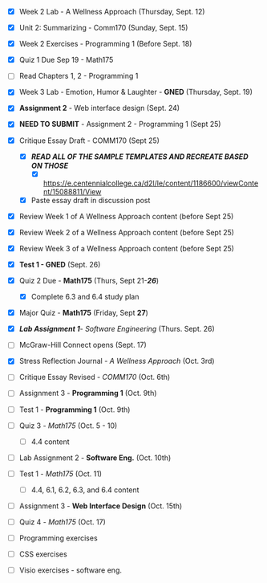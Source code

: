 - [x] Week 2 Lab - A Wellness Approach (Thursday, Sept. 12)
- [x] Unit 2: Summarizing - Comm170 (Sunday, Sept. 15)
- [x] Week 2 Exercises - Programming 1 (Before Sept. 18)
- [x] Quiz 1 Due Sep 19 - Math175
- [ ] Read Chapters 1, 2 - Programming 1
- [x] Week 3 Lab - Emotion, Humor & Laughter - **GNED** (Thursday, Sept. 19)
- [x] **Assignment 2** - Web interface design (Sept. 24)
- [x] **NEED TO SUBMIT** - Assignment 2 - Programming 1 (Sept 25)
- [x]  Critique Essay Draft - COMM170 (Sept 25)
	- [x] ***READ ALL OF THE SAMPLE TEMPLATES AND RECREATE BASED ON THOSE***
		- [x] https://e.centennialcollege.ca/d2l/le/content/1186600/viewContent/15088811/View
	- [x] Paste essay draft in discussion post
- [x] Review Week 1 of A Wellness Approach content (before Sept 25)
- [x] Review Week 2 of a Wellness Approach content (before Sept 25)
- [x] Review Week 3 of a Wellness Approach content (before Sept 25)
- [x] **Test 1 - GNED** (Sept. 26)
- [x] Quiz 2 Due - **Math175**  (Thurs, Sept 21-***26***)
	- [x] Complete 6.3 and 6.4 study plan
- [x] Major Quiz - **Math175** (Friday, Sept **27**)
- [x] ***Lab Assignment 1***- *Software Engineering* (Thurs. Sept. 26)


- [ ] McGraw-Hill Connect opens (Sept. 17)


- [x] Stress Reflection Journal - *A Wellness Approach* (Oct. 3rd)
- [ ] Critique Essay Revised - *COMM170* (Oct. 6th)
- [ ] Assignment 3 - **Programming 1** (Oct. 9th)
- [ ] Test 1 - **Programming 1** (Oct. 9th)
- [ ] Quiz 3 - *Math175* (Oct. 5 - 10)
	- [ ] 4.4 content
- [ ] Lab Assignment 2 - **Software Eng.** (Oct. 10th)
- [ ] Test 1 - *Math175* (Oct. 11)
	- [ ] 4.4, 6.1, 6.2, 6.3, and 6.4 content
- [ ] Assignment 3 - **Web Interface Design** (Oct. 15th)
- [ ] Quiz 4 - *Math175* (Oct. 17)

- [ ] Programming exercises
- [ ] CSS exercises
- [ ] Visio exercises - software eng.



